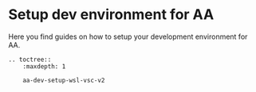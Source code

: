# Setup dev environment for AA

Here you find guides on how to setup your development environment for AA.

```eval_rst
.. toctree::
    :maxdepth: 1

    aa-dev-setup-wsl-vsc-v2
```
